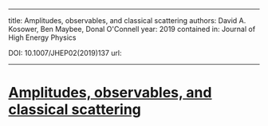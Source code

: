 
---
title: Amplitudes, observables, and classical scattering
authors: David A. Kosower, Ben Maybee, Donal O'Connell
year: 2019
contained in: Journal of High Energy Physics

DOI: 10.1007/JHEP02(2019)137
url: 

---
# [Amplitudes, observables, and classical scattering](zotero://select/items/@kosowerAmplitudesObservablesClassical2019)
